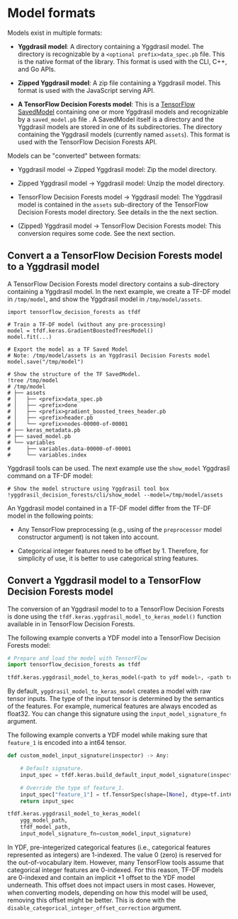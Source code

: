 # Model formats

Models exist in multiple formats:

-   **Yggdrasil model**: A directory containing a Yggdrasil model. The directory
    is recognizable by a `<optional prefix>data_spec.pb` file. This is the
    native format of the library. This format is used with the CLI, C++, and Go
    APIs.

-   **Zipped Yggdrasil model**: A zip file containing a Yggdrasil model. This
    format is used with the JavaScript serving API.

-   **A TensorFlow Decision Forests model**: This is a
    [TensorFlow SavedModel](https://www.tensorflow.org/guide/saved_model)
    containing one or more Yggdrasil models and recognizable by a
    `saved_model.pb` file . A SavedModel itself is a directory and the Yggdrasil
    models are stored in one of its subdirectories. The directory containing the
    Yggdrasil models (currently named `assets`). This format is used with the
    TensorFlow Decision Forests API.

Models can be "converted" between formats:

-   Yggdrasil model &rarr; Zipped Yggdrasil model: Zip the model directory.

-   Zipped Yggdrasil model &rarr; Yggdrasil model: Unzip the model directory.

-   TensorFlow Decision Forests model &rarr; Yggdrasil model: The Yggdrasil
    model is contained in the `assets` sub-directory of the TensorFlow Decision
    Forests model directory. See details in the the next section.

-   (Zipped) Yggdrasil model &rarr; TensorFlow Decision Forests model: This
    conversion requires some code. See the next section.

## Convert a a TensorFlow Decision Forests model to a Yggdrasil model

A TensorFlow Decision Forests model directory contains a sub-directory
containing a Yggdrasil model. In the next example, we create a TF-DF model in
`/tmp/model`, and show the Yggdrasil model in `/tmp/model/assets`.

```shell
import tensorflow_decision_forests as tfdf

# Train a TF-DF model (without any pre-processing)
model = tfdf.keras.GradientBoostedTreesModel()
model.fit(...)

# Export the model as a TF Saved Model
# Note: /tmp/model/assets is an Yggdrasil Decision Forests model
model.save("/tmp/model")

# Show the structure of the TF SavedModel.
!tree /tmp/model
# /tmp/model
# ├── assets
# │   ├── <prefix>data_spec.pb
# │   ├── <prefix>done
# │   ├── <prefix>gradient_boosted_trees_header.pb
# │   ├── <prefix>header.pb
# │   └── <prefix>nodes-00000-of-00001
# ├── keras_metadata.pb
# ├── saved_model.pb
# └── variables
#     ├── variables.data-00000-of-00001
#     └── variables.index
```

Yggdrasil tools can be used. The next example use the `show_model` Yggdrasil
command on a TF-DF model:

```shell
# Show the model structure using Yggdrasil tool box
!yggdrasil_decision_forests/cli/show_model --model=/tmp/model/assets
```

An Yggdrasil model contained in a TF-DF model differ from the TF-DF model in the
following points:

-   Any TensorFlow preprocessing (e.g., using of the `preprocessor` model
    constructor argument) is not taken into account.

-   Categorical integer features need to be offset by 1. Therefore, for
    simplicity of use, it is better to use categorical string features.

## Convert a Yggdrasil model to a TensorFlow Decision Forests model

The conversion of an Yggdrasil model to to a TensorFlow Decision Forests is done
using the `tfdf.keras.yggdrasil_model_to_keras_model()` function available in in
TensorFlow Decision Forests.

The following example converts a YDF model into a TensorFlow Decision Forests
model:

```python
# Prepare and load the model with TensorFlow
import tensorflow_decision_forests as tfdf

tfdf.keras.yggdrasil_model_to_keras_model(<path to ydf model>, <path to tfdf-model>)
```

By default, `yggdrasil_model_to_keras_model` creates a model with raw tensor
inputs. The type of the input tensor is determined by the semantics of the
features. For example, numerical features are always encoded as float32. You can
change this signature using the `input_model_signature_fn` argument.

The following example converts a YDF model while making sure that `feature_1` is
encoded into a int64 tensor.

```python
def custom_model_input_signature(inspector) -> Any:

    # Default signature.
    input_spec = tfdf.keras.build_default_input_model_signature(inspector)

    # Override the type of feature_1.
    input_spec["feature_1"] = tf.TensorSpec(shape=[None], dtype=tf.int64)
    return input_spec

tfdf.keras.yggdrasil_model_to_keras_model(
    ygg_model_path,
    tfdf_model_path,
    input_model_signature_fn=custom_model_input_signature)
```

In YDF, pre-integerized categorical features (i.e., categorical features
represented as integers) are 1-indexed. The value 0 (zero) is reserved for the
out-of-vocabulary item. However, many TensorFlow tools assume that categorical
integer features are 0-indexed. For this reason, TF-DF models are 0-indexed and
contain an implicit +1 offset to the YDF model underneath. This offset does not
impact users in most cases. However, when converting models, depending on how
this model will be used, removing this offset might be better. This is done with
the `disable_categorical_integer_offset_correction` argument.
